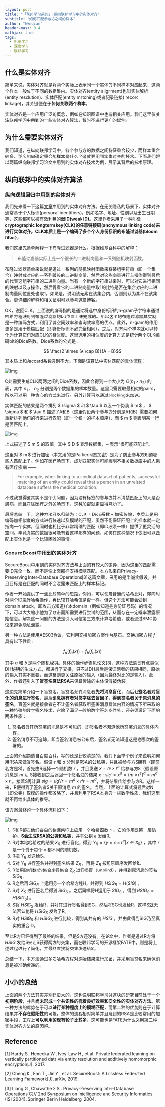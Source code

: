 ```yaml
---
layout: post
title: "「联邦学习系列」：纵向联邦学习中的实体对齐"
subtitle: "如何匹配参与方之间的样本"
author: "Wenqian"
header-mask: 0.4
mathjax: true
tags:
  - 机器学习
  - 深度学习
  - 联邦学习
---
```


## 什么是实体对齐
简单来说，实体对齐就是将两个实际上表示同一个实体的不同样本对应起来，这两个样本一般位于不同的数据集内。实体对齐(entity alignment)也叫实体解析(entity resolution)、实体匹配(entity matching)或者记录链接(
record linkage)，其关键便在于**如何关联两个样本**。

实体对齐是一个应用广泛的概念，例如在知识图谱中也有相关应用。我们这里仅关注联邦学习中用到的一些实体对齐算法，暂时不进行更广的延伸。

## 为什么需要实体对齐
我们知道，在纵向联邦学习中，各个参与方的数据之间特征重合较少，而样本重合较多。那么如何确定重合的样本是什么？这就要用到实体对齐的技术。下面我们将以两篇纵向联邦学习论文中用到的实体对齐技术为例，展示其背后的技术原理。

## 纵向联邦中的实体对齐算法
### 纵向逻辑回归中用到的实体对齐
我们先来看一下这篇[文章](https://www.researchgate.net/publication/321374782_Private_federated_learning_on_vertically_partitioned_data_via_entity_resolution_and_additively_homomorphic_encryption)中用到的实体对齐方法。在无关隐私的场景下，实体对齐通常基于个人标识(personal identifiers)。例如名字、地址、性别以及出生日期等，这些都可以被有效利用的**弱ID(weak ID)**。这里作者采用了一种叫做**cryptographic longterm key(CLK)**的任意链接码(anonymous linking code)来进行实体对齐。CLK本质上是一个**编码了多个个人身份标识的布隆过滤器(bloom filter)**。

我们这里先简单解释一下布隆过滤器是什么。根据维基百科中的解释：
> 布隆过滤器实际上是一个很长的二进制向量和一系列随机映射函数。

布隆过滤器简单来说就是通过一系列的随机映射函数来将某组字符串（即一个集合）映射成对应的一系列很长的二进制向量，然后对这些向量进行与操作得到最后的代表这组字符串的二进制向量。当有一个新的字符串过来时，可以对它进行相同的映射以及与操作，然后再看它的二进制向量中取1的比特是否在集合对应的二进制向量同位置处也取1。如果是，说明该元素在该集合内，否则则认为其不在该集合。更详细的解释和相关证明可以参考这篇[博客](https://blog.csdn.net/jiaomeng/article/details/1495500)。

OK，说回CLK。上面说的编码指的是通过将选中身份标识的n-gram子字符串通过哈希方程映射到布隆过滤器的bit位置上来完成的。所以这里的布隆过滤器其实就是一种编码方式，利用了其空间效率和查询效率高的优点。此外，n-gram的作用更多是用于模糊匹配（即身份标识不必完全相同）。之后，对齐两个样本就可以转化为计算它们对应CLK的相似度。这里选用的相似度的计算方式是统计两个CLK编码bit的Dice系数。Dice系数的公式是：

$$ \frac{2 \times (A \cap B)}{A + B}$$

其本质上和Jaccard系数差别不大。下面是该算法中实体匹配的具体流程：

![img](/img/in-post/fl/entity-resolution/alg1.png)

C处需要生成CLK两两之间的Dice系数，因此会得到一个大小为 $O(n_{1} \times n_{2})$ 的表，其中 $n_{1}$ 、 $n_{2}$ 分别是两个数据集的样本数量。这里只需要取最相似的pairs，所以可以用一种贪心的方式来进行。另外计算可以通过blocking来加速。

实体匹配的结果是两个排列 $ \sigma $ 和 $ \tau $ 以及一个伪装 $ m $ ， $ \sigma $ 和 $ \tau $ 描述了A和B（这里假设两个参与方分别是A和B）需要如何重新排列他们的行来进行匹配（即一个统一的样本顺序），而 $ m $ 则表明某一行是否匹配上。

![img](/img/in-post/fl/entity-resolution/formula1.png)

上式描述了 $ m $ 的取值，其中 $ D $ 表示数据集，~ 表示“很可能匹配上”。

这里对 $ m $ 进行加密（本文用的是Paillier同态加密）是为了防止参与方知道哪些人匹配上了。例如在医疗场景下，成功匹配实体可能表明不相关数据库中的人患有医疗疾病 ——
> For example, when linking to a medical dataset of patients, successful matching of an entity could reveal that a person in an unrelated database suffers the medical condition.

不过我觉得这其实不是个大问题，因为没有标签的参与方并不清楚匹配上的人是否患病，而且在除医疗之外的场景下，这种加密就更显得鸡肋了。

最后总结一下，这种方法可以归结为：CLK + Dice系数 + 加密传输，本质上是用编码加相似度的方式进行快速以及模糊的匹配，虽然不能保证匹配上的样本就一定指向一个实体，但同时也相比于非常精确的匹配（即ID必须一样）提供了更灵活的空间。毕竟真实的数据很可能有着这样那样的问题，如何在这种情况下依旧可以匹配上实体也是一个比较困难的事情。

### SecureBoost中用到的实体对齐
SecureBoost中用到的实体对齐方法与上面的有较大的差异，因为这里的匹配需要ID完全一致，而不是像上面那样支持模糊匹配。本方法来自Privacy-Preserving Inter-Database Operations[3]这篇文章，采用的是半诚实假设，并且目标是在匹配的同时不会泄露未匹配上的样本标记。

作者一开始提供了一些比较简单的思路。例如，可以使用普通的哈希比对，即同时对两个ID进行哈希操作，再比较其哈希值是否一样。但这个方法可能会受到domain attack，即攻击方知道样本domain（例如知道是身份证号码）的情况下，可以大大缩小他为了攻击而所需要进行尝试的范围，从而存在一定概率泄露原始信息。解决这一问题的方法是引入可信第三方来计算哈希值，或者通过SMC协议来避免隐私泄露。

另一种方法是使用AES03协议，它利用交换加密方案作为基石。交换加密方程 $f$ 具有以下性质：

$$ f_{a}(f_{b}(x)) = f_{b}(f_{a}(x)) $$

其中 $a$ 和 $b$ 是两个随机秘钥。具体的操作步骤见论文[3]，这种方法感觉有点类似DH秘钥的生成方式，都进行了交换，只不过DH最后是保证两者的结果相同，原始的输入其实不重要，而这里则更关注原始的输入（因为最终对比的是输入）。此外，作者还引入了**盲签名算法RSA**来保证传输的主体没有被伪装。

这边先简单介绍一下盲签名。盲签名允许消息者**先将消息盲化**，而后**让签名者对盲化的消息进行签名**，最后**消息拥有者对签字除去盲因子**，**得到签名者关于原消息的签名**。盲签名就是接收者在不让签名者获取所签署消息具体内容的情况下所采取的一种特殊的数字签名技术，它除了满足一般的数字签名条件外，还必须满足下面的两条性质：
1. 签名者对其所签署的消息是不可见的，即签名者不知道他所签署消息的具体内容。
2. 签名消息不可追踪，即当签名消息被公布后，签名者无法知道这是他哪次的签署的。

上面的介绍摘选自百度百科，写的还是比较清楚的。我们下面举个例子来说明如何用RSA来做盲签名。假设 $e$ 和 $d$ 分别是RSA的公私钥，并且被参与方S拥有（即签名方是S)。首先由R选择一个随机数 $r$ ，并且发送 $x = m \times r^{e}$ 给参与方S（假设原消息是 $m$ )。S接收到之后返回一个签名过的结果 $x: sig' = x^{d} = (m \times r^{e})^{d} = m^{d} \times r$ 。接着S再计算 $sig = sig' / r = m^{d} \times r / r = m^{d}$，并将结果传给参与方R。这样一来，R便得到了签名者S关于原消息 $m$ 的签名。当然，上面的计算式将最后对N（即公钥）取模的操作都省略了，并且利用了RSA本身的一些数学性质，我们这里就不再给出具体的推导。

该方案最终的一个具体流程如下：

![img](/img/in-post/fl/entity-resolution/alg2.png)

1. S和R都在他们各自的数据集ID上应用一个哈希函数 $h$ ，它的作用是第一层防护。**S会生成RSA的公钥和私钥**，并将公钥 $e$ 发给R。
2. R对本地哈希过的结果 $X_{R}$ 进行盲化，得到 $Y_{R} = \{y = x \times r^{e} | x \in X_{R}\}$ ，其中 $r$ 是一个对于每个 $x$ 都不同的随机数。
3. R把 $Y_R$ 发送给S。
4. S对 $Y_R$ 进行签名并得到签名结果 $Z_R$ ，再将 $Z_R$ 按照原顺序发回给R。
5. R使用随机数r的集合来将集合 $Z_R$ 进行揭盲（unblind），并得到原消息的签名 $SIG_{R}$ .
6. R之后再 $SIG_{R}$ 上运用另一个哈希方程H，并得到 $HSIG_{R} = H(SIG)$ 。
7. S对 $X_{S}$ 进行签名后得到 $SIG_{S}$ 。之后同样将H运用于 $SIG_{S}$ ，得到 $HSIG_{S} = H(SIG_{S})$ 。
8. S将 $HSIG_{S}$ 发给R，并对其进行签名得到SG，然后将SG也发给R，这样S就无法否认他将 $HSIG_{S}$ 发给了R。
9. R对 $HSIG_{R}$ 和 $HSIG_{S}$ 进行比较，得到其共有的 $HSIG$ ，并由此得到SIG乃至真实的重合ID。

至此R方已经得到了最终的结果，但是S方还没有。在论文中，作者是通过R方将 $HSIG$ 发给S来让S获得两方的交集，而在联邦学习的开源框架FATE中，则是将上述过程进行了简化，并最终直接将交集发送给S。

总结一下，本方法通过多次哈希方程对原始结果进行加密，并采用盲签名来确保消息是被准确传递的。

## 小小的总结
上面的两个方法其实差别还蛮大的，这也说明联邦学习对这块的研究目前处于一个**初期阶段**，并且**尚未形成一个共识性的有着良好效率和安全性的实体对齐方法**。第一种方法的优势在于可以**进行某种程度上的模糊匹配**，而第二种的优势则在于计算结果并**不存在假阳性**的可能，整体的流程相对简单并且用到的RSA是比较常用的加密手段，工程上**可以利用的现有轮子比较多**，这可能也是FATE为什么采用第二种实体对齐方法的原因吧。

## Reference
[1] Hardy S , Henecka W , Ivey-Law H , et al. Private federated learning on vertically partitioned data via entity resolution and additively homomorphic encryption[J]. 2017.

[2] Cheng K , Fan T , Jin Y , et al. SecureBoost: A Lossless Federated Learning Framework[J]. arXiv, 2019.

[3] Liang G , Chawathe S S . Privacy-Preserving Inter-Database Operations[C]// 2nd Symposium on Intelligence and Security Informatics (ISI 2004). Springer Berlin Heidelberg, 2004.
